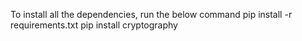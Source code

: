 To install all the dependencies, run the below command
pip install -r requirements.txt
pip install cryptography
